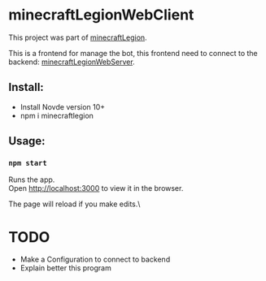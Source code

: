 # minecraftLegionWebClient

This project was part of [minecraftLegion](https://github.com/sefirosweb/minecraftLegion).

This is a frontend for manage the bot, this frontend need to connect to the backend: [minecraftLegionWebServer](https://github.com/sefirosweb/minecraftLegionWebServer).

## Install: 
- Install Novde version 10+
- npm i minecraftlegion


## Usage:

### `npm start`

Runs the app.\
Open [http://localhost:3000](http://localhost:3000) to view it in the browser.

The page will reload if you make edits.\


# TODO
- Make a Configuration to connect to backend
- Explain better this program